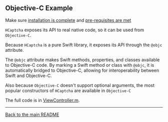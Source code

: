 ## Objective-C Example

Make sure [installation is complete](../../README.md#installation) and [pre-requisites are met](../../README.md#installation)

`HCaptcha` exposes its API to real native code, so it can be used from `Objective-C`.

Because `HCaptcha` is a pure Swift library, it exposes its API through the `@objc` attribute.

The `@objc` attribute makes Swift methods, properties, and classes available to Objective-C code. By marking a Swift method or class with `@objc`, it is automatically bridged to Objective-C, allowing for interoperability between Swift and Objective-C. 

Also because `Objective-C` doesn't support optional arguments, the most popular constructors of `HCaptcha` are available in `Objective-C`

The full code is in [ViewController.m](./ViewController.m).

----

[Back to the main README](../../README.md)